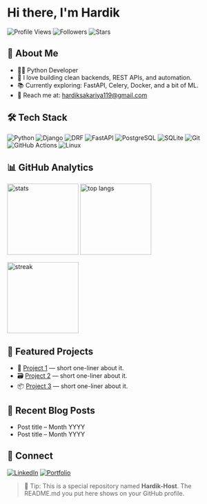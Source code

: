 # Hi there, I'm Hardik

![Profile Views](https://komarev.com/ghpvc/?username=Hardik-Host&label=Profile%20views)
![Followers](https://img.shields.io/github/followers/Hardik-Host?style=social)
![Stars](https://img.shields.io/github/stars/Hardik-Host?affiliations=OWNER%2CCOLLABORATOR&style=social)

## 💫 About Me
- 🧑‍💻 Python Developer
- 🚀 I love building clean backends, REST APIs, and automation.
- 📚 Currently exploring: FastAPI, Celery, Docker, and a bit of ML.
- 📨 Reach me at: hardiksakariya119@gmail.com

## 🛠 Tech Stack
![Python](https://img.shields.io/badge/-Python-3776AB?logo=python&logoColor=white)
![Django](https://img.shields.io/badge/-Django-092E20?logo=django&logoColor=white)
![DRF](https://img.shields.io/badge/-DRF-ff1709?logo=django&logoColor=white&label=Django%20REST)
![FastAPI](https://img.shields.io/badge/-FastAPI-009688?logo=fastapi&logoColor=white)
![PostgreSQL](https://img.shields.io/badge/-PostgreSQL-336791?logo=postgresql&logoColor=white)
![SQLite](https://img.shields.io/badge/-SQLite-003B57?logo=sqlite&logoColor=white)
![Git](https://img.shields.io/badge/-Git-F05032?logo=git&logoColor=white)
![GitHub Actions](https://img.shields.io/badge/-GitHub%20Actions-2088FF?logo=github-actions&logoColor=white)
![Linux](https://img.shields.io/badge/-Linux-FCC624?logo=linux&logoColor=black)

## 📊 GitHub Analytics
<p>
  <img height="165" src="https://github-readme-stats.vercel.app/api?username=Hardik-Host&show_icons=true&hide_border=true" alt="stats" />
  <img height="165" src="https://github-readme-stats.vercel.app/api/top-langs/?username=Hardik-Host&layout=compact&hide_border=true" alt="top langs" />
</p>
<p>
  <img height="165" src="https://streak-stats.demolab.com?user=Hardik-Host&hide_border=true" alt="streak" />
</p>

## 🧩 Featured Projects
- 🔐 [Project 1](https://github.com/Hardik-Host/project-1) — short one-liner about it.
- 🗃️ [Project 2](https://github.com/Hardik-Host/project-2) — short one-liner about it.
- 📦 [Project 3](https://github.com/Hardik-Host/project-3) — short one-liner about it.

## 📝 Recent Blog Posts
<!-- If you blog, list your RSS entries here using a GH Action or update manually -->
- Post title – Month YYYY
- Post title – Month YYYY

## 🤝 Connect
[![LinkedIn](https://img.shields.io/badge/LinkedIn-0A66C2?logo=linkedin&logoColor=white)](https://www.linkedin.com/in/hardik-sakariya-9b4a19362)
[![Portfolio](https://img.shields.io/badge/Portfolio-121212?logo=githubpages&logoColor=white)](https://hardik-host.github.io/Portfolio/)

> 🔧 Tip: This is a special repository named **Hardik-Host**. The README.md you put here shows on your GitHub profile.
